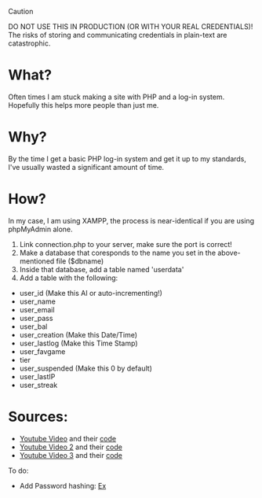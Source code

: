 > [!CAUTION]
> DO NOT USE THIS IN PRODUCTION (OR WITH YOUR REAL CREDENTIALS)! The risks of storing and communicating credentials in plain-text are catastrophic.

# What?
Often times I am stuck making a site with PHP and a log-in system.
Hopefully this helps more people than just me.

# Why?
By the time I get a basic PHP log-in system and get it up to my standards, I've usually wasted a significant amount of time.

# How?
In my case, I am using XAMPP, the process is near-identical if you are using phpMyAdmin alone.
1) Link connection.php to your server, make sure the port is correct!
2) Make a database that coresponds to the name you set in the above-mentioned file ($dbname)
3) Inside that database, add a table named 'userdata'
4) Add a table with the following:
 - user_id (Make this AI or auto-incrementing!)
 - user_name
 - user_email
 - user_pass
 - user_bal
 - user_creation (Make this Date/Time)
 - user_lastlog (Make this Time Stamp)
 - user_favgame
 - tier
 - user_suspended (Make this 0 by default)
 - user_lastIP
 - user_streak

# Sources:
 - [Youtube Video](https://www.youtube.com/watch?v=hQPBeS4xlxg) and their [code](https://github.com/Rijushree123/Youtube-V/tree/main/phptut)
 - [Youtube Video 2](https://www.youtube.com/watch?v=rHs0b2MaNpg) and their [code](https://github.com/francis-njenga/login-form-with-database-connection)
 - [Youtube Video 3](https://www.youtube.com/watch?v=WYufSGgaCZ8&t=208s) and their [code](https://drive.google.com/file/d/15ZrwKt7D891-5V3tzNH8XzOTA7cfFQPH/view)

To do:
- Add Password hashing: [Ex](https://www.geeksforgeeks.org/how-to-encrypt-and-decrypt-passwords-using-php/)
